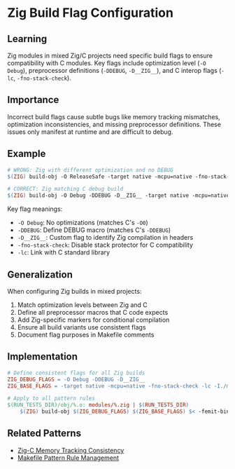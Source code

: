 # Zig Build Flag Configuration

## Learning
Zig modules in mixed Zig/C projects need specific build flags to ensure compatibility with C modules. Key flags include optimization level (`-O Debug`), preprocessor definitions (`-DDEBUG`, `-D__ZIG__`), and C interop flags (`-lc`, `-fno-stack-check`).

## Importance
Incorrect build flags cause subtle bugs like memory tracking mismatches, optimization inconsistencies, and missing preprocessor definitions. These issues only manifest at runtime and are difficult to debug.

## Example
```makefile
# WRONG: Zig with different optimization and no DEBUG
$(ZIG) build-obj -O ReleaseSafe -target native -mcpu=native -fno-stack-check -lc -I./modules $< -femit-bin=$@

# CORRECT: Zig matching C debug build
$(ZIG) build-obj -O Debug -DDEBUG -D__ZIG__ -target native -mcpu=native -fno-stack-check -lc -I./modules $< -femit-bin=$@
```

Key flag meanings:
- `-O Debug`: No optimizations (matches C's `-O0`)
- `-DDEBUG`: Define DEBUG macro (matches C's `-DDEBUG`)
- `-D__ZIG__`: Custom flag to identify Zig compilation in headers
- `-fno-stack-check`: Disable stack protector for C compatibility
- `-lc`: Link with C standard library

## Generalization
When configuring Zig builds in mixed projects:
1. Match optimization levels between Zig and C
2. Define all preprocessor macros that C code expects
3. Add Zig-specific markers for conditional compilation
4. Ensure all build variants use consistent flags
5. Document flag purposes in Makefile comments

## Implementation
```makefile
# Define consistent flags for all Zig builds
ZIG_DEBUG_FLAGS = -O Debug -DDEBUG -D__ZIG__
ZIG_BASE_FLAGS = -target native -mcpu=native -fno-stack-check -lc -I./modules

# Apply to all pattern rules
$(RUN_TESTS_DIR)/obj/%.o: modules/%.zig | $(RUN_TESTS_DIR)
	$(ZIG) build-obj $(ZIG_DEBUG_FLAGS) $(ZIG_BASE_FLAGS) $< -femit-bin=$@
```

## Related Patterns
- [Zig-C Memory Tracking Consistency](kb/zig-c-memory-tracking-consistency.md)
- [Makefile Pattern Rule Management](kb/makefile-pattern-rule-management.md)